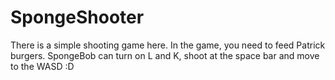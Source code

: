 # SpongeShooter

There is a simple shooting game here. 
In the game, you need to feed Patrick burgers. 
SpongeBob can turn on L and K, shoot at the space bar and move to the WASD :D
